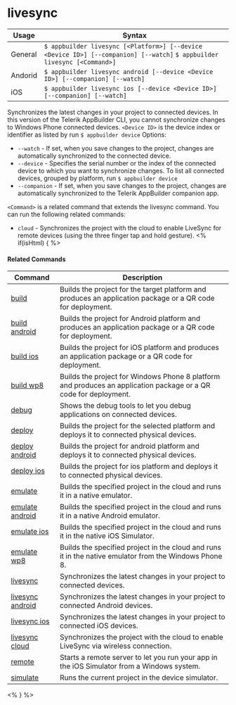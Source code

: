 livesync
==========

Usage | Syntax
------|-------
General | `$ appbuilder livesync [<Platform>] [--device <Device ID>] [--companion] [--watch]`    `$ appbuilder livesync [<Command>]`
Andorid | `$ appbuilder livesync android [--device <Device ID>] [--companion] [--watch]`
iOS | `$ appbuilder livesync ios [--device <Device ID>] [--companion] [--watch]`

Synchronizes the latest changes in your project to connected devices. In this version of the Telerik AppBuilder CLI,
you cannot synchronize changes to Windows Phone connected devices.
`<Device ID>` is the device index or identifier as listed by run `$ appbuilder device`
Options:
* `--watch` - If set, when you save changes to the project, changes are automatically synchronized to the connected device.
* `--device` - Specifies the serial number or the index of the connected device to which you want to synchronize changes. To list all connected devices, grouped by platform, run `$ appbuilder device`
* `--companion` - If set, when you save changes to the project, changes are automatically synchronized to the Telerik AppBuilder companion app.

`<Command>` is a related command that extends the livesync command. You can run the following related commands:
* `cloud` - Synchronizes the project with the cloud to enable LiveSync for remote devices (using the three finger tap and hold gesture).
<% if(isHtml) { %> 

#### Related Commands

Command | Description
----------|----------
[build](build.html) | Builds the project for the target platform and produces an application package or a QR code for deployment.
[build android](build-android.html) | Builds the project for Android platform and produces an application package or a QR code for deployment.
[build ios](build-ios.html) | Builds the project for iOS platform and produces an application package or a QR code for deployment.
[build wp8](build-wp8.html) | Builds the project for Windows Phone 8 platform and produces an application package or a QR code for deployment.
[debug](debug.html) | Shows the debug tools to let you debug applications on connected devices.
[deploy](deploy.html) | Builds the project for the selected platform and deploys it to connected physical devices.
[deploy android](deploy-android.html) | Builds the project for android platform and deploys it to connected physical devices.
[deploy ios](deploy-ios.html) | Builds the project for ios platform and deploys it to connected physical devices.
[emulate](emulate.html) | Builds the specified project in the cloud and runs it in a native emulator.
[emulate android](emulate-android.html) | Builds the specified project in the cloud and runs it in a native Android emulator.
[emulate ios](emulate-ios.html) | Builds the specified project in the cloud and runs it in the native iOS Simulator.
[emulate wp8](emulate-wp8.html) | Builds the specified project in the cloud and runs it in the native emulator from the Windows Phone 8.
[livesync](livesync.html) | Synchronizes the latest changes in your project to connected devices.
[livesync android](livesync-android.html) | Synchronizes the latest changes in your project to connected Android devices.
[livesync ios](livesync-ios.html) | Synchronizes the latest changes in your project to connected iOS devices.
[livesync cloud](livesync-cloud.html) | Synchronizes the project with the cloud to enable LiveSync via wireless connection.
[remote](remote.html) | Starts a remote server to let you run your app in the iOS Simulator from a Windows system.
[simulate](simulate.html) | Runs the current project in the device simulator.
<% } %>